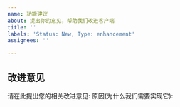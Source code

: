 ```yaml
---
name: 功能建议
about: 提出你的意见，帮助我们改进客户端
title: ''
labels: 'Status: New, Type: enhancement'
assignees: ''

---
```


## 改进意见
请在此提出您的相关改进意见: 
原因(为什么我们需要实现它):
